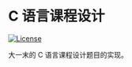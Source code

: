# C 语言课程设计

[![License](https://img.shields.io/badge/license-WTFPL-blue.svg)](https://github.com/richardchien/college-clang-final-projects/blob/master/LICENSE)

大一末的 C 语言课程设计题目的实现。
